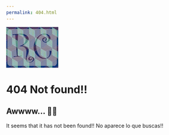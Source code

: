 ```yaml
---
permalink: 404.html
---
```


![404](/images/logoP.jpg "Error 404")

# 404 Not found!!

## Awwww... 🤦‍♂️

It seems that it has not been found!! No aparece lo que buscas!!
